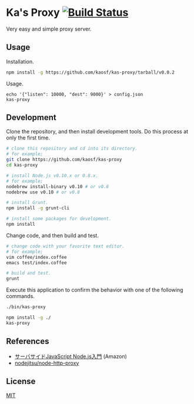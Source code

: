 # Ka's Proxy [![Build Status](https://travis-ci.org/kaosf/kas-proxy.png)](https://travis-ci.org/kaosf/kas-proxy)

Very easy and simple proxy server.

## Usage

Installation.

```sh
npm install -g https://github.com/kaosf/kas-proxy/tarball/v0.0.2
```

Usage.

```
echo '{"listen": 10000, "dest": 9000}' > config.json
kas-proxy
```

## Development

Clone the repository, and then install development tools. Do this process at only the first time.

```sh
# clone this repository and cd into its directory.
# for example;
git clone https://github.com/kaosf/kas-proxy
cd kas-proxy

# install Node.js v0.10.x or 0.8.x.
# for example;
nodebrew install-binary v0.10 # or v0.8
nodebrew use v0.10 # or v0.8

# install Grunt.
npm install -g grunt-cli

# install some packages for development.
npm install
```

Change code, and then build and test.

```sh
# change code with your favorite text editor.
# for example;
vim coffee/index.coffee
emacs test/index.coffee

# build and test.
grunt
```

Execute this application to confirm the behavior with one of the following commands.

```sh
./bin/kas-proxy
```

```sh
npm install -g ./
kas-proxy
```

## References

* [サーバサイドJavaScript Node.js入門](http://www.amazon.co.jp/dp/4048703676) (Amazon)
* [nodejitsu/node-http-proxy](https://github.com/nodejitsu/node-http-proxy)

## License

[MIT](http://opensource.org/licenses/MIT)
